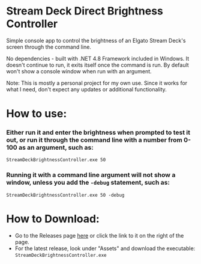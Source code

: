 # Stream Deck Direct Brightness Controller

Simple console app to control the brightness of an Elgato Stream Deck's screen through the command line. 

No dependencies - built with .NET 4.8 Framework included in Windows. It doesn't continue to run, it exits itself once the command is run. By default won't show a console window when run with an argument.

Note: This is mostly a personal project for my own use. Since it works for what I need, don't expect any updates or additional functionality.

# How to use:

### Either run it and enter the brightness when prompted to test it out, or run it through the command line with a number from 0-100 as an argument, such as:
`StreamDeckBrightnessController.exe 50` 

### Running it with a command line argument will not show a window, unless you add the `-debug` statement, such as:
`StreamDeckBrightnessController.exe 50 -debug`


# How to Download:
- Go to the Releases page [here](https://github.com/ThioJoe/StreamDeckBrightnessController/releases) or click the link to it on the right of the page.
- For the latest release, look under "Assets" and download the executable: `StreamDeckBrightnessController.exe`
